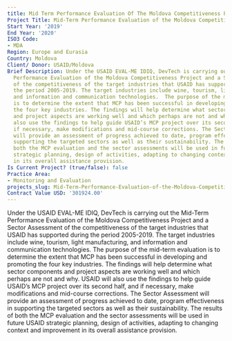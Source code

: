 ```yaml
---
title: Mid Term Performance Evaluation Of The Moldova Competitiveness Project
Project Title: Mid-Term Performance Evaluation of the Moldova Competitiveness Project
Start Year: '2019'
End Year: '2020'
ISO3 Code:
- MDA
Region: Europe and Eurasia
Country: Moldova
Client/ Donor: USAID/Moldova
Brief Description: Under the USAID EVAL-ME IDIQ, DevTech is carrying out the Mid-Term
  Performance Evaluation of the Moldova Competitiveness Project and a Sector Assessment
  of the competitiveness of the target industries that USAID has supported during
  the period 2005-2019. The target industries include wine, tourism, light manufacturing,
  and information and communication technologies.  The purpose of the mid-term evaluation
  is to determine the extent that MCP has been successful in developing and promoting
  the four key industries. The findings will help determine what sector components
  and project aspects are working well and which perhaps are not and why. USAID will
  also use the findings to help guide USAID’s MCP project over its second half, and
  if necessary, make modifications and mid-course corrections. The Sector Assessment
  will provide an assessment of progress achieved to date, program effectiveness in
  supporting the targeted sectors as well as their sustainability. The results of
  both the MCP evaluation and the sector assessments will be used in future USAID
  strategic planning, design of activities, adapting to changing context and improvement
  in its overall assistance provision.
Is Current Project? (true/false): false
Practice Area:
- Monitoring and Evaluation
projects_slug: Mid-Term-Performance-Evaluation-of-the-Moldova-Competitiveness-Project
Contract Value USD: '301924.00'
---
```


Under the USAID EVAL-ME IDIQ, DevTech is carrying out the Mid-Term Performance Evaluation of the Moldova Competitiveness Project and a Sector Assessment of the competitiveness of the target industries that USAID has supported during the period 2005-2019. The target industries include wine, tourism, light manufacturing, and information and communication technologies.  The purpose of the mid-term evaluation is to determine the extent that MCP has been successful in developing and promoting the four key industries. The findings will help determine what sector components and project aspects are working well and which perhaps are not and why. USAID will also use the findings to help guide USAID’s MCP project over its second half, and if necessary, make modifications and mid-course corrections. The Sector Assessment will provide an assessment of progress achieved to date, program effectiveness in supporting the targeted sectors as well as their sustainability. The results of both the MCP evaluation and the sector assessments will be used in future USAID strategic planning, design of activities, adapting to changing context and improvement in its overall assistance provision.